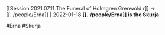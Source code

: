 [[Session 2021.07.11 The Funeral of Holmgren Grenwold r]] -> [[../people/Erna]] | 2022-01-18
**[[../people/Erna]] is the Skurja**

#Erna #Skurja